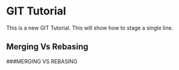 # GIT Tutorial

This is a new GIT Tutorial.
This will show how to stage a single line.

## Merging Vs Rebasing

###MERGING VS REBASING
